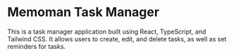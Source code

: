 # Memoman Task Manager

This is a task manager application built using React, TypeScript, and Tailwind CSS. It allows users to create, edit, and delete tasks, as well as set reminders for tasks.
